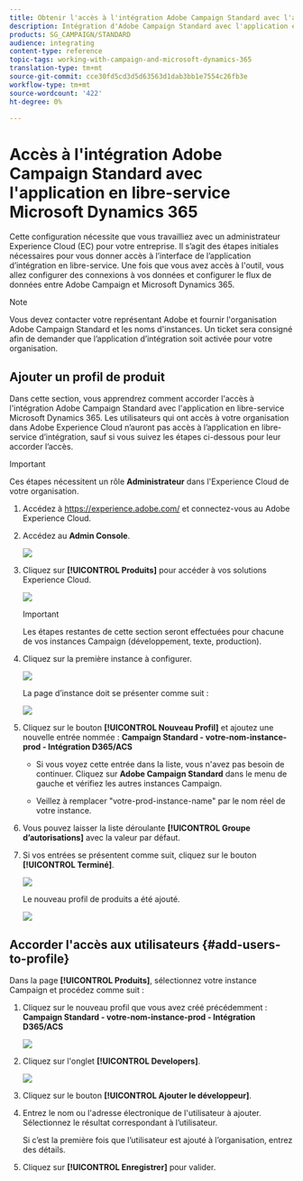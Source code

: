 ```yaml
---
title: Obtenir l'accès à l'intégration Adobe Campaign Standard avec l'application en libre-service Dynamics 365
description: Intégration d'Adobe Campaign Standard avec l'application en libre-service Dynamics 365
products: SG_CAMPAIGN/STANDARD
audience: integrating
content-type: reference
topic-tags: working-with-campaign-and-microsoft-dynamics-365
translation-type: tm+mt
source-git-commit: cce30fd5cd3d5d63563d1dab3bb1e7554c26fb3e
workflow-type: tm+mt
source-wordcount: '422'
ht-degree: 0%

---
```



# Accès à l&#39;intégration Adobe Campaign Standard avec l&#39;application en libre-service Microsoft Dynamics 365

Cette configuration nécessite que vous travailliez avec un administrateur Experience Cloud (EC) pour votre entreprise. Il s’agit des étapes initiales nécessaires pour vous donner accès à l’interface de l’application d’intégration en libre-service. Une fois que vous avez accès à l&#39;outil, vous allez configurer des connexions à vos données et configurer le flux de données entre Adobe Campaign et Microsoft Dynamics 365.

>[!NOTE]
>
>Vous devez contacter votre représentant Adobe et fournir l&#39;organisation Adobe Campaign Standard et les noms d&#39;instances. Un ticket sera consigné afin de demander que l’application d’intégration soit activée pour votre organisation.

## Ajouter un profil de produit

Dans cette section, vous apprendrez comment accorder l&#39;accès à l&#39;intégration Adobe Campaign Standard avec l&#39;application en libre-service Microsoft Dynamics 365. Les utilisateurs qui ont accès à votre organisation dans Adobe Experience Cloud n’auront pas accès à l’application en libre-service d’intégration, sauf si vous suivez les étapes ci-dessous pour leur accorder l’accès.

>[!IMPORTANT]
>
> Ces étapes nécessitent un rôle **Administrateur** dans l&#39;Experience Cloud de votre organisation.


1. Accédez à https://experience.adobe.com/ et connectez-vous au Adobe Experience Cloud.
1. Accédez au **Admin Console**.

   ![](assets/d365-to-acs-access-3.png)

1. Cliquez sur **[!UICONTROL Produits]** pour accéder à vos solutions Experience Cloud.

   ![](assets/d365-to-acs-access-6.png)


   >[!IMPORTANT]
   >
   >Les étapes restantes de cette section seront effectuées pour chacune de vos instances Campaign (développement, texte, production).

1. Cliquez sur la première instance à configurer.

   ![](assets/d365-to-acs-access-6.png)

   La page d’instance doit se présenter comme suit :

   ![](assets/d365-to-acs-access-8.png)

1. Cliquez sur le bouton **[!UICONTROL Nouveau Profil]** et ajoutez une nouvelle entrée nommée : **Campaign Standard - votre-nom-instance-prod - Intégration D365/ACS**

   * Si vous voyez cette entrée dans la liste, vous n&#39;avez pas besoin de continuer. Cliquez sur **Adobe Campaign Standard** dans le menu de gauche et vérifiez les autres instances Campaign.

   * Veillez à remplacer &quot;votre-prod-instance-name&quot; par le nom réel de votre instance.

1. Vous pouvez laisser la liste déroulante **[!UICONTROL Groupe d’autorisations]** avec la valeur par défaut.

1. Si vos entrées se présentent comme suit, cliquez sur le bouton **[!UICONTROL Terminé]**.

   ![](assets/d365-to-acs-access-14.png)

   Le nouveau profil de produits a été ajouté.

   ![](assets/d365-to-acs-access-15.png)

## Accorder l&#39;accès aux utilisateurs {#add-users-to-profile}

Dans la page **[!UICONTROL Produits]**, sélectionnez votre instance Campaign et procédez comme suit :

1. Cliquez sur le nouveau profil que vous avez créé précédemment :  **Campaign Standard - votre-nom-instance-prod - Intégration D365/ACS**

   ![](assets/d365-to-acs-access-15.png)

1. Cliquez sur l&#39;onglet **[!UICONTROL Developers]**.

   ![](assets/d365-to-acs-access-18.png)

1. Cliquez sur le bouton **[!UICONTROL Ajouter le développeur]**.

1. Entrez le nom ou l&#39;adresse électronique de l&#39;utilisateur à ajouter.  Sélectionnez le résultat correspondant à l’utilisateur.

   Si c’est la première fois que l’utilisateur est ajouté à l’organisation, entrez des détails.

1. Cliquez sur **[!UICONTROL Enregistrer]** pour valider.
